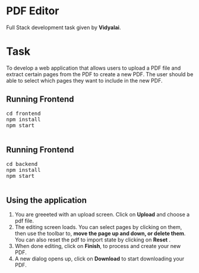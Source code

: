 # PDF Editor

Full Stack development task given by **Vidyalai**.

# Task

To develop a web application that allows users to upload a PDF file and extract certain pages from the PDF to create a new PDF. The user should be able to select which pages they want to include in the new PDF.

## Running Frontend

<pre>cd frontend
npm install
npm start
  </pre>

## Running Frontend

<pre>cd backend
npm install
npm start
  </pre>

## Using the application

1. You are greeeted with an upload screen. Click on **Upload** and choose a pdf file.
2. The editing screen loads. You can select pages by clicking on them, then use the toolbar to, **move the page up and down, or delete them**. You can also reset the pdf to import state by clicking on **Reset** .
3. When done editing, click on **Finish**, to process and create your new PDF.
4. A new dialog opens up, click on **Download** to start downloading your PDF.
